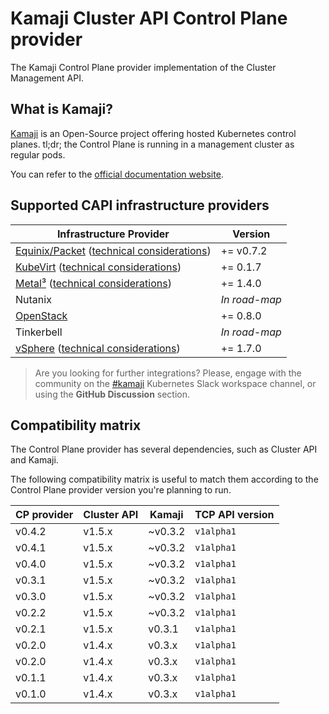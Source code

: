 # Kamaji Cluster API Control Plane provider

The Kamaji Control Plane provider implementation of the Cluster Management API.

## What is Kamaji?

[Kamaji](http://github.com/clastix/kamaji) is an Open-Source project offering hosted Kubernetes control planes.
tl;dr; the Control Plane is running in a management cluster as regular pods.

You can refer to the [official documentation website](https://kamaji.clastix.io/).

## Supported CAPI infrastructure providers

| Infrastructure Provider                                                                                                                 | Version       |
|-----------------------------------------------------------------------------------------------------------------------------------------|---------------|
| [Equinix/Packet](https://github.com/kubernetes-sigs/cluster-api-provider-packet) ([technical considerations](docs/providers-packet.md)) | += v0.7.2     |
| [KubeVirt](https://github.com/kubernetes-sigs/cluster-api-provider-kubevirt) ([technical considerations](docs/providers-kubevirt.md))   | += 0.1.7      |
| [Metal³](https://github.com/metal3-io/cluster-api-provider-metal3) ([technical considerations](docs/providers-metal3.md))               | += 1.4.0      |
| Nutanix                                                                                                                                 | _In road-map_ |
| [OpenStack](https://github.com/kubernetes-sigs/cluster-api-provider-openstack)                                                          | += 0.8.0      |
| Tinkerbell                                                                                                                              | _In road-map_ |
| [vSphere](https://github.com/kubernetes-sigs/cluster-api-provider-vsphere) ([technical considerations](docs/providers-vsphere.md))      | += 1.7.0      |

> Are you looking for further integrations?
> Please, engage with the community on the [#kamaji](https://kubernetes.slack.com/archives/C03GLTTMWNN) Kubernetes Slack
> workspace channel, or using the **GitHub Discussion** section.

## Compatibility matrix

The Control Plane provider has several dependencies, such as Cluster API and Kamaji.

The following compatibility matrix is useful to match them according to the Control Plane provider version you're planning to run.

| CP provider | Cluster API | Kamaji  | TCP API version |
|-------------|-------------|---------|-----------------|
| v0.4.2      | v1.5.x      | ~v0.3.2 | `v1alpha1`      |
| v0.4.1      | v1.5.x      | ~v0.3.2 | `v1alpha1`      |
| v0.4.0      | v1.5.x      | ~v0.3.2 | `v1alpha1`      |
| v0.3.1      | v1.5.x      | ~v0.3.2 | `v1alpha1`      |
| v0.3.0      | v1.5.x      | ~v0.3.2 | `v1alpha1`      |
| v0.2.2      | v1.5.x      | ~v0.3.2 | `v1alpha1`      |
| v0.2.1      | v1.5.x      | v0.3.1  | `v1alpha1`      |
| v0.2.0      | v1.4.x      | v0.3.x  | `v1alpha1`      |
| v0.2.0      | v1.4.x      | v0.3.x  | `v1alpha1`      |
| v0.1.1      | v1.4.x      | v0.3.x  | `v1alpha1`      |
| v0.1.0      | v1.4.x      | v0.3.x  | `v1alpha1`      |
